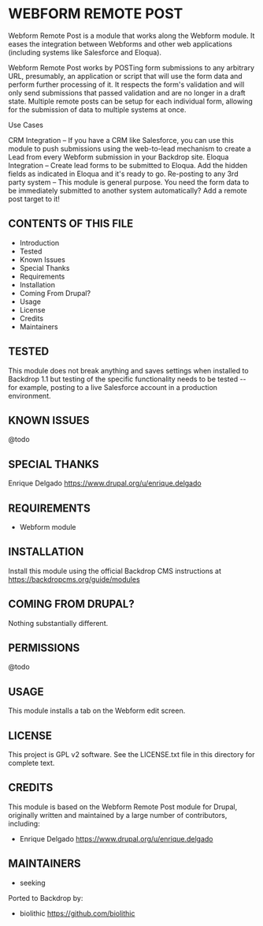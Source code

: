 WEBFORM REMOTE POST
===================

Webform Remote Post is a module that works along the Webform module. It eases the integration between Webforms and other web applications (including systems like Salesforce and Eloqua).

Webform Remote Post works by POSTing form submissions to any arbitrary URL, presumably, an application or script that will use the form data and perform further processing of it. It respects the form's validation and will only send submissions that passed validation and are no longer in a draft state. Multiple remote posts can be setup for each individual form, allowing for the submission of data to multiple systems at once.

Use Cases

CRM Integration – If you have a CRM like Salesforce, you can use this module to push submissions using the web-to-lead mechanism to create a Lead from every Webform submission in your Backdrop site.
Eloqua Integration – Create lead forms to be submitted to Eloqua. Add the hidden fields as indicated in Eloqua and it's ready to go.
Re-posting to any 3rd party system – This module is general purpose. You need the form data to be immediately submitted to another system automatically? Add a remote post target to it!

CONTENTS OF THIS FILE
---------------------

 - Introduction
 - Tested
 - Known Issues
 - Special Thanks
 - Requirements
 - Installation
 - Coming From Drupal?
 - Usage
 - License
 - Credits
 - Maintainers

TESTED
-----

This module does not break anything and saves settings when installed to Backdrop 1.1 but testing of the specific functionality needs to be tested -- for example, posting to a live Salesforce account in a production environment.

KNOWN ISSUES
---------------------

@todo

SPECIAL THANKS
--------------

Enrique Delgado <https://www.drupal.org/u/enrique.delgado>

REQUIREMENTS
------------

- Webform module

INSTALLATION
------------

Install this module using the official Backdrop CMS instructions at https://backdropcms.org/guide/modules


COMING FROM DRUPAL?
-------------------

Nothing substantially different.

PERMISSIONS
------------

@todo


USAGE
-----

This module installs a tab on the Webform edit screen.


LICENSE
-------

This project is GPL v2 software. See the LICENSE.txt file in this directory for complete text.

CREDITS
-----------

This module is based on the Webform Remote Post module for Drupal, originally written and maintained by a large number of contributors, including:

- Enrique Delgado <https://www.drupal.org/u/enrique.delgado>

MAINTAINERS
-----------

- seeking

Ported to Backdrop by:

- biolithic <https://github.com/biolithic>
